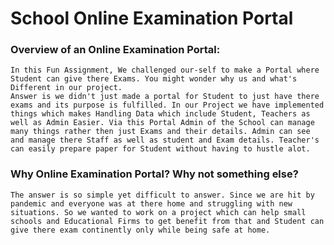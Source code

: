 # School Online Examination Portal
### Overview of an Online Examination Portal:
    In this Fun Assignment, We challenged our-self to make a Portal where Student can give there Exams. You might wonder why us and what's Different in our project.
    Answer is we didn't just made a portal for Student to just have there exams and its purpose is fulfilled. In our Project we have implemented things which makes Handling Data which include Student, Teachers as well as Admin Easier. Via this Portal Admin of the School can manage many things rather then just Exams and their details. Admin can see and manage there Staff as well as student and Exam details. Teacher's can easily prepare paper for Student without having to hustle alot.

### Why Online Examination Portal? Why not something else?
    The answer is so simple yet difficult to answer. Since we are hit by pandemic and everyone was at there home and struggling with new situations. So we wanted to work on a project which can help small schools and Educational Firms to get benefit from that and Student can give there exam continently only while being safe at home.